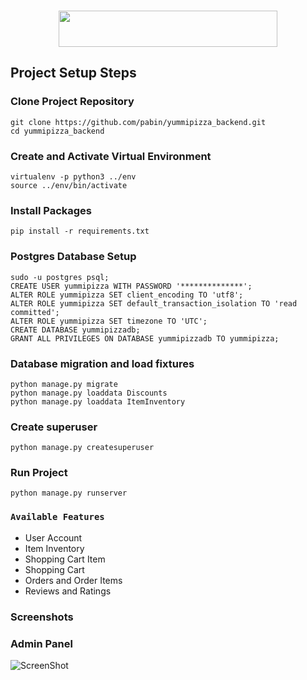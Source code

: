 <p align="center">
<br />
<img src="https://github.com/pabin/yummipizza_web/blob/master/src/assets/logo/logo_cropped.png?raw=true" width="350" height="58" center />
</p>

## Project Setup Steps


### Clone Project Repository
```
git clone https://github.com/pabin/yummipizza_backend.git
cd yummipizza_backend
```

### Create and Activate Virtual Environment
```
virtualenv -p python3 ../env
source ../env/bin/activate
```

### Install Packages
```
pip install -r requirements.txt
```

### Postgres Database Setup
```
sudo -u postgres psql;
CREATE USER yummipizza WITH PASSWORD '**************';
ALTER ROLE yummipizza SET client_encoding TO 'utf8';
ALTER ROLE yummipizza SET default_transaction_isolation TO 'read committed';
ALTER ROLE yummipizza SET timezone TO 'UTC';
CREATE DATABASE yummipizzadb;
GRANT ALL PRIVILEGES ON DATABASE yummipizzadb TO yummipizza;
```


### Database migration and load fixtures
```
python manage.py migrate
python manage.py loaddata Discounts
python manage.py loaddata ItemInventory

```

### Create superuser
```
python manage.py createsuperuser
```

### Run Project
```
python manage.py runserver
```


### `Available Features`

* User Account  <br />
* Item Inventory <br />
* Shopping Cart Item <br />
* Shopping Cart <br />
* Orders and Order Items <br />
* Reviews and Ratings <br />

### Screenshots
### Admin Panel
![ScreenShot](https://github.com/pabin/yummipizza_backend/blob/master/assets/sreenshots/yummipizza_be_img1.png?raw=true)
